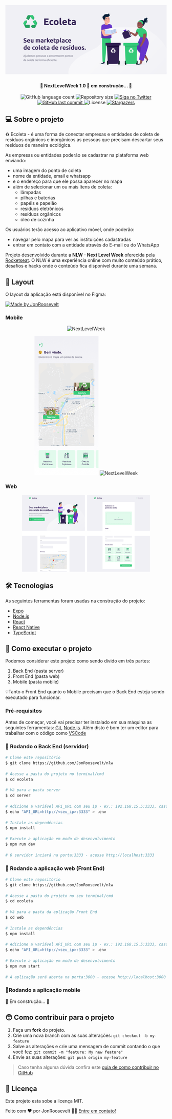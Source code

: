 <h1 align="center">
    <img alt="NextLevelWeek" title="#NextLevelWeek" src="./assets/banner.png" />
</h1>

<h4 align="center"> 
	🚧 NextLevelWeek 1.0 🚀 em construção... 🚧
</h4>

<p align="center">
  <img alt="GitHub language count" src="https://img.shields.io/github/languages/count/JonRoosevelt/nlw?color=%2304D361">

  <img alt="Repository size" src="https://img.shields.io/github/repo-size/JonRoosevelt/nlw">

  	
  <a href="https://www.twitter.com/JonRoosevelt/">
    <img alt="Siga no Twitter" src="https://img.shields.io/twitter/url?url=https%3A%2F%2Fgithub.com%2FJonRoosevelt%2Fnlw">
  </a>
	
  
  <a href="https://github.com/JonRoosevelt/nlw/commits/master">
    <img alt="GitHub last commit" src="https://img.shields.io/github/last-commit/JonRoosevelt/nlw">
  </a>

  <img alt="License" src="https://img.shields.io/badge/license-MIT-brightgreen">
   <a href="https://github.com/JonRoosevelt/nlw/stargazers">
    <img alt="Stargazers" src="https://img.shields.io/github/stars/JonRoosevelt/nlw?style=social">
  </a>
</p>


## 💻 Sobre o projeto

♻️ Ecoleta - é uma forma de conectar empresas e entidades de coleta de resíduos orgânicos e inorgânicos as pessoas que precisam descartar seus resíduos de maneira ecológica.

As empresas ou entidades poderão se cadastrar na plataforma web enviando:
- uma imagem do ponto de coleta
- nome da entidade, email e whatsapp
- e o endereço para que ele possa aparecer no mapa
- além de selecionar um ou mais ítens de coleta: 
  - lâmpadas
  - pilhas e baterias
  - papéis e papelão
  - resíduos eletrônicos
  - resíduos orgânicos
  - óleo de cozinha

Os usuários terão acesso ao aplicativo móvel, onde poderão:
- navegar pelo mapa para ver as instituições cadastradas
- entrar em contato com a entidade através do E-mail ou do WhatsApp

Projeto desenvolvido durante a **NLW - Next Level Week** oferecida pela [Rocketseat](rs).
O NLW é uma experiência online com muito conteúdo prático, desafios e hacks onde o conteúdo fica disponível durante uma semana.


## 🎨 Layout

O layout da aplicação está disponível no Figma:

<a href="https://www.figma.com/file/1SxgOMojOB2zYT0Mdk28lB/Ecoleta?node-id=136%3A546">
  <img alt="Made by JonRoosevelt" src="https://img.shields.io/badge/Acessar%20Layout%20-Figma-%2304D361">
</a>


### Mobile

<p align="center">
<img alt="NextLevelWeek" title="#NextLevelWeek" src="./assets/mobile.gif" width="200px">
</p>
<p align="center">
  <img alt="NextLevelWeek" title="#NextLevelWeek" src="./assets/home-mobile.png" width="200px">
  <img alt="NextLevelWeek" title="#NextLevelWeek" src="./assets/detalhes-mobile.svg" width="200px">
</p>


### Web

<p align="center" style="display: flex; align-items: flex-start; justify-content: center;">
  <img alt="NextLevelWeek" title="#NextLevelWeek" src="./assets/web.svg" width="400px">
</p>

## 🛠 Tecnologias

As seguintes ferramentas foram usadas na construção do projeto:

- [Expo][expo]
- [Node.js][nodejs]
- [React][reactjs]
- [React Native][rn]
- [TypeScript][typescript]


## 🚀 Como executar o projeto

Podemos considerar este projeto como sendo divido em três partes:
1. Back End (pasta server) 
2. Front End (pasta web)
3. Mobile (pasta mobile)

💡Tanto o Front End quanto o Mobile precisam que o Back End esteja sendo executado para funcionar.

### Pré-requisitos

Antes de começar, você vai precisar ter instalado em sua máquina as seguintes ferramentas:
[Git](https://git-scm.com), [Node.js][nodejs]. 
Além disto é bom ter um editor para trabalhar com o código como [VSCode][vscode]

### 🎲 Rodando o Back End (servidor)

```bash
# Clone este repositório
$ git clone https://github.com/JonRoosevelt/nlw

# Acesse a pasta do projeto no terminal/cmd
$ cd ecoleta

# Vá para a pasta server
$ cd server

# Adicione a variável API_URL com seu ip - ex.: 192.168.15.5:3333, caso queira rodar junto com a aplicação mobile no expo. Caso contrário, ele rodará por padrão no endereço http://localhost:3333
$ echo "API_URL=http://<seu_ip>:3333" > .env

# Instale as dependências
$ npm install

# Execute a aplicação em modo de desenvolvimento
$ npm run dev

# O servidor inciará na porta:3333 - acesse http://localhost:3333 
```

### 🧭 Rodando a aplicação web (Front End)

```bash
# Clone este repositório
$ git clone https://github.com/JonRoosevelt/nlw

# Acesse a pasta do projeto no seu terminal/cmd
$ cd ecoleta

# Vá para a pasta da aplicação Front End
$ cd web

# Instale as dependências
$ npm install

# Adicione a variável API_URL com seu ip - ex.: 192.168.15.5:3333, caso queira rodar junto com a aplicação mobile no expo. Caso contrário, ele rodará por padrão no endereço http://localhost:3333
$ echo "API_URL=http://<seu_ip>:3333" > .env

# Execute a aplicação em modo de desenvolvimento
$ npm run start

# A aplicação será aberta na porta:3000 - acesse http://localhost:3000
```

### 📱Rodando a aplicação mobile 

🚧 Em construção... 🚧

## 😯 Como contribuir para o projeto

1. Faça um **fork** do projeto.
2. Crie uma nova branch com as suas alterações: `git checkout -b my-feature`
3. Salve as alterações e crie uma mensagem de commit contando o que você fez: `git commit -m "feature: My new feature"`
4. Envie as suas alterações: `git push origin my-feature`
> Caso tenha alguma dúvida confira este [guia de como contribuir no GitHub](https://github.com/firstcontributions/first-contributions)


## 📝 Licença

Este projeto esta sobe a licença MIT.

Feito com ❤️ por JonRoosevelt 👋🏽 [Entre em contato!](https://www.linkedin.com/in/jonathanmartins88/)

[nodejs]: https://nodejs.org/
[typescript]: https://www.typescriptlang.org/
[expo]: https://expo.io/
[reactjs]: https://reactjs.org
[rn]: https://facebook.github.io/react-native/
[yarn]: https://yarnpkg.com/
[vscode]: https://code.visualstudio.com/
[vceditconfig]: https://marketplace.visualstudio.com/items?itemName=EditorConfig.EditorConfig
[license]: https://opensource.org/licenses/MIT
[vceslint]: https://marketplace.visualstudio.com/items?itemName=dbaeumer.vscode-eslint
[prettier]: https://marketplace.visualstudio.com/items?itemName=esbenp.prettier-vscode
[rs]: https://rocketseat.com.br
